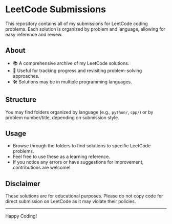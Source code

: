 # LeetCode Submissions

This repository contains all of my submissions for LeetCode coding problems. Each solution is organized by problem and language, allowing for easy reference and review.

## About

- 📚 A comprehensive archive of my LeetCode solutions.
- 📝 Useful for tracking progress and revisiting problem-solving approaches.
- 🛠️ Solutions may be in multiple programming languages.

## Structure

You may find folders organized by language (e.g., `python/`, `cpp/`) or by problem number/title, depending on submission style.

## Usage

- Browse through the folders to find solutions to specific LeetCode problems.
- Feel free to use these as a learning reference.
- If you notice any errors or have suggestions for improvement, contributions are welcome!

## Disclaimer

These solutions are for educational purposes. Please do not copy code for direct submission on LeetCode as it may violate their policies.

---

Happy Coding!

